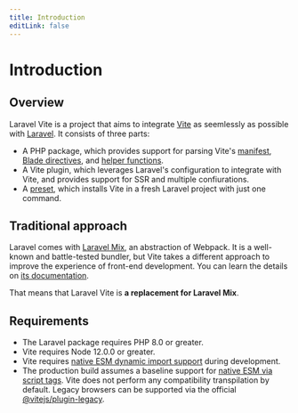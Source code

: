 ```yaml
---
title: Introduction
editLink: false
---
```


# Introduction

## Overview

Laravel Vite is a project that aims to integrate [Vite](https://vitejs.dev) as seemlessly as possible with [Laravel](https://laravel.com). It consists of three parts:

- A PHP package, which provides support for parsing Vite's [manifest](https://vitejs.dev/guide/backend-integration.html#backend-integration), [Blade directives](/guide/usage#directives), and [helper functions](/guide/usage#directives).
- A Vite plugin, which leverages Laravel's configuration to integrate with Vite, and provides support for SSR and multiple confiurations.
- A [preset](https://preset.dev), which installs Vite in a fresh Laravel project with just one command.

## Traditional approach

Laravel comes with [Laravel Mix](https://laravel-mix.com), an abstraction of Webpack. It is a well-known and battle-tested bundler, but Vite takes a different approach to improve the experience of front-end development. You can learn the details on [its documentation](https://vitejs.dev/guide/why.html#the-problems).

That means that Laravel Vite is **a replacement for Laravel Mix**.

## Requirements

- The Laravel package requires PHP 8.0 or greater.
- Vite requires Node 12.0.0 or greater.
- Vite requires [native ESM dynamic import support](https://caniuse.com/es6-module-dynamic-import) during development.
- The production build assumes a baseline support for [native ESM via script tags](https://caniuse.com/es6-module). Vite does not perform any compatibility transpilation by default. Legacy browsers can be supported via the official [@vitejs/plugin-legacy](https://github.com/vitejs/vite/tree/main/packages/plugin-legacy).
